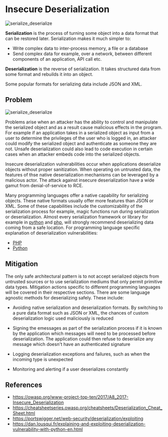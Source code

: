 # Insecure Deserialization

![serialize_deserialize](https://portswigger.net/web-security/images/deserialization-diagram.jpg)

**Serialization** is the process of turning some object into a data format that can be restored later. Serialization makes it much simpler to:

- Write complex data to inter-process memory, a file or a database
- Send complex data for example, over a network, between different components of an application, API call etc.

**Deserialization** is the reverse of serialization. It takes structured data from some format and rebuilds it into an object.

Some popular formats for serializing data include JSON and XML.

## Problem

![serialize_deserialize](https://portswigger.net/web-security/images/deserialization-infographic.jpg)

Problems arise when an attacker has the ability to control and manipulate the serialized object and as a result cause malicious effects in the program. For example if an application takes in a serialized object as input from a user to determine the privileges of the user who is logged in, an attacker could modify the serialized object and authenticate as someone they are not. Unsafe deserialization could also lead to code execution in certain cases when an attacker embeds code into the serialized objects.

Insecure deserialization vulnerabilities occur when applications deserialize objects without proper sanitization. When operating on untrusted data, the features of thse native deserialization mechanisms can be leveraged by a malicious actor. The attack against insecure deserialization have a wide gamut from denial-of-service to RCE.

Many programming languages offer a native capability for serializing objects. These native formats usually offer more features than JSON or XML. Some of these capabilities include the customizability of the serialization process for example, magic functions run during serialization or deserialization. Almost every serialization framework or library for example in [python](https://docs.python.org/3/library/pickle.html) and [php](https://www.php.net/manual/en/function.unserialize.php), will strongly recommend deserializing data coming from a safe location. For programming language specific explanation of deserialization vulnerabilities:

- [PHP](https://github.com/Shezz7/offsec/blob/master/insecure-deserialization/php-deserialization.md)
- [Python](https://github.com/Shezz7/offsec/blob/master/insecure-deserialization/python-deserialization.md)

## Mitigation

The only safe architectural pattern is to not accept serialized objects from untrusted sources or to use serialization mediums that only permit primitive data types. Mitigation actions specific to different programming languages will be covered in their respective sections. There are some language agnostic methods for deserializing safely. These include:

- Avoiding native serialization and deserialization formats. By switching to a pure data format such as JSON or XML, the chances of custom deserialization logic used maliciously is reduced

- Signing the emessages as part of the serialization process if it is known by the application which messages will need to be processed before deserialization. The application could then refuse to deserialize any message which doesn't have an authenticated signature

- Logging deserialization exceptions and failures, such as when the incoming type is unexpected

- Monitoring and alerting if a user deserializes constantly

## References

- <https://owasp.org/www-project-top-ten/2017/A8_2017-Insecure_Deserialization>
- <https://cheatsheetseries.owasp.org/cheatsheets/Deserialization_Cheat_Sheet.html>
- <https://portswigger.net/web-security/deserialization/exploiting>
- <https://dan.lousqui.fr/explaining-and-exploiting-deserialization-vulnerability-with-python-en.html>
